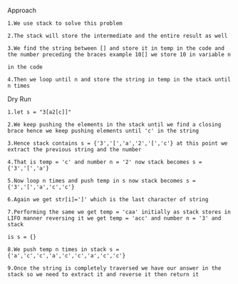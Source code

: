 Approach

    1.We use stack to solve this problem

    2.The stack will store the intermediate and the entire result as well

    3.We find the string between [] and store it in temp in the code and the number preceding the braces example 10[] we store 10 in variable n

    in the code

    4.Then we loop until n and store the string in temp in the stack until n times


Dry Run

    1.let s = "3[a2[c]]"

    2.We keep pushing the elements in the stack until we find a closing brace hence we keep pushing elements until 'c' in the string

    3.Hence stack contains s = {'3','[','a','2','[','c'} at this point we extract the previous string and the number 

    4.That is temp = 'c' and number n = '2' now stack becomes s = {'3','[','a'} 

    5.Now loop n times and push temp in s now stack becomes s = {'3','[','a','c','c'}

    6.Again we get str[i]=']' which is the last character of string

    7.Performing the same we get temp = 'caa' initially as stack stores in LIFO manner reversing it we get temp = 'acc' and number n = '3' and stack

    is s = {}

    8.We push temp n times in stack s = {'a','c','c','a','c','c','a','c','c'}

    9.Once the string is completely traversed we have our answer in the stack so we need to extract it and reverse it then return it